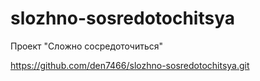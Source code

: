 # slozhno-sosredotochitsya

Проект "Сложно сосредоточиться"

https://github.com/den7466/slozhno-sosredotochitsya.git